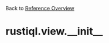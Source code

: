
Back to [Reference Overview](https://github.com/pyrustic/rustiql/blob/master/docs/reference/README.md)

# rustiql.view.\_\_init\_\_



<br>


